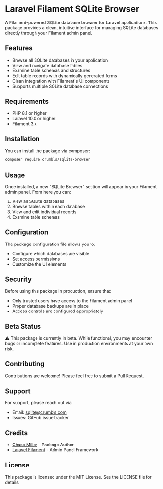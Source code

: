 # Laravel Filament SQLite Browser

A Filament-powered SQLite database browser for Laravel applications. This package provides a clean, intuitive interface for managing SQLite databases directly through your Filament admin panel.

## Features

- Browse all SQLite databases in your application
- View and navigate database tables
- Examine table schemas and structures
- Edit table records with dynamically generated forms
- Clean integration with Filament's UI components
- Supports multiple SQLite database connections

## Requirements

- PHP 8.1 or higher
- Laravel 10.0 or higher
- Filament 3.x

## Installation

You can install the package via composer:

```bash
composer require crumbls/sqlite-browser
```

## Usage

Once installed, a new "SQLite Browser" section will appear in your Filament admin panel. From here you can:

1. View all SQLite databases
2. Browse tables within each database
3. View and edit individual records
4. Examine table schemas

## Configuration

The package configuration file allows you to:

- Configure which databases are visible
- Set access permissions
- Customize the UI elements

## Security

Before using this package in production, ensure that:

- Only trusted users have access to the Filament admin panel
- Proper database backups are in place
- Access controls are configured appropriately

## Beta Status

⚠️ This package is currently in beta. While functional, you may encounter bugs or incomplete features. Use in production environments at your own risk.

## Contributing

Contributions are welcome! Please feel free to submit a Pull Request.

## Support

For support, please reach out via:
- Email: sqlite@crumbls.com
- Issues: GitHub issue tracker

## Credits

- [Chase Miller](mailto:chase@crumbls.com) - Package Author
- [Laravel Filament](https://filamentphp.com) - Admin Panel Framework

## License

This package is licensed under the MIT License. See the LICENSE file for details.
